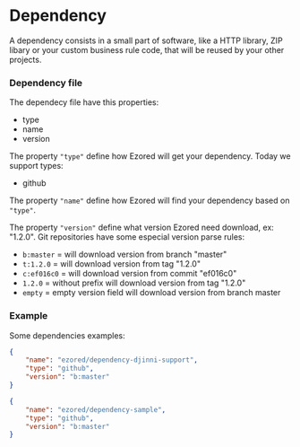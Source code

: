 # Dependency

A dependency consists in a small part of software, like a HTTP library, ZIP libary or your custom business rule code, that will be reused by your other projects.  

### Dependency file

The dependecy file have this properties:  
- type
- name
- version

The property `"type"` define how Ezored will get your dependency. Today we support types:
- github  

The property `"name"` define how Ezored will find your dependency based on `"type"`.

The property `"version"` define what version Ezored need download, ex: "1.2.0". Git repositories have some especial version parse rules:
- `b:master` = will download version from branch "master" 
- `t:1.2.0` = will download version from tag "1.2.0" 
- `c:ef016c0` = will download version from commit "ef016c0" 
- `1.2.0` = without prefix will download version from tag "1.2.0" 
- `empty` = empty version field will download version from branch master 

### Example

Some dependencies examples:

```json
{
    "name": "ezored/dependency-djinni-support",
    "type": "github",
    "version": "b:master"
}
```

```json
{
    "name": "ezored/dependency-sample",
    "type": "github",
    "version": "b:master"
}
``` 

